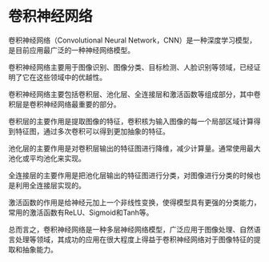 # 卷积神经网络
卷积神经网络（Convolutional Neural Network，CNN）是一种深度学习模型，是目前应用最广泛的一种神经网络模型。

卷积神经网络主要用于图像识别、图像分类、目标检测、人脸识别等领域，已经证明了它在这些领域中的优越性。

卷积神经网络主要包括卷积层、池化层、全连接层和激活函数等组成部分，其中卷积层是卷积神经网络最重要的部分。

卷积层的主要作用是提取图像的特征，卷积核为输入图像的每一个局部区域计算得到特征图，通过多次卷积可以得到更加抽象的特征。

池化层的主要作用是对卷积层输出的特征图进行降维，减少计算量。通常使用最大池化或平均池化来实现。

全连接层的主要作用是把池化层输出的特征图进行分类，对图像进行分类的时候也是利用全连接层实现的。

激活函数的作用是给神经元加上一个非线性变换，使得模型具有更强的分类能力，常用的激活函数有ReLU、Sigmoid和Tanh等。

总而言之，卷积神经网络是一种多层神经网络模型，广泛应用于图像处理、自然语言处理等领域，其成功的应用在很大程度上得益于卷积神经网络对于图像特征的提取和抽象能力。
